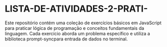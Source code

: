 # LISTA-DE-ATIVIDADES-2-PRATI-
Este repositório contém uma coleção de exercícios básicos em JavaScript para praticar lógica de programação e conceitos fundamentais da linguagem. Cada exercício aborda um problema específico e utiliza a biblioteca prompt-syncpara entrada de dados no terminal.
